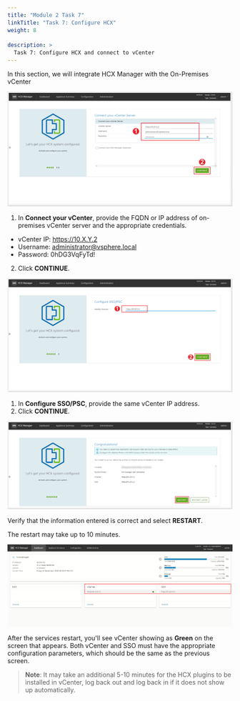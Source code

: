 ```yaml
---
title: "Module 2 Task 7"
linkTitle: "Task 7: Configure HCX"
weight: 8

description: >
  Task 7: Configure HCX and connect to vCenter
---
```


In this section, we will integrate HCX Manager with the On-Premises vCenter

![](Mod2Task7Pic1.png)

1. In **Connect your vCenter**, provide the FQDN or IP address of on-premises vCenter server and the appropriate credentials.
- vCenter IP: <https://10.X.Y.2>
- Username: [administrator@vsphere.local](mailto:administrator@vsphere.local)
- Password: 0hDG3VqFyTd!
2. Click **CONTINUE**.

![](Mod2Task7Pic2.png)

1. In **Configure SSO/PSC**, provide the same vCenter IP address.
2. Click **CONTINUE**.

![](Mod2Task7Pic3.png)

Verify that the information entered is correct and select **RESTART**.

The restart may take up to 10 minutes.

![](Mod2Task7Pic4.png)

After the services restart, you'll see vCenter showing as **Green** on the screen that appears. Both vCenter and SSO must have the appropriate configuration parameters, which should be the same as the previous screen.

> **Note**: It may take an additional 5-10 minutes for the HCX plugins to be installed in vCenter, log back out and log back in if it does not show up automatically.